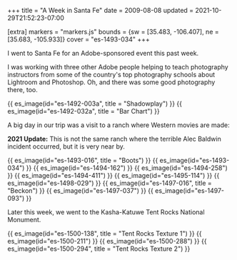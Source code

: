 +++
title = "A Week in Santa Fe"
date = 2009-08-08
updated = 2021-10-29T21:52:23-07:00

[extra]
markers = "markers.js"
bounds = {sw = [35.483, -106.407], ne = [35.683, -105.933]}
cover = "es-1493-034"
+++

I went to Santa Fe for an Adobe-sponsored event this past week.

<!-- more -->

I was working with three other Adobe people helping to teach photography instructors from some of the country's top photography schools about Lightroom and Photoshop. Oh, and there was some good photography there, too. 

{{ es_image(id="es-1492-003a", title = "Shadowplay") }}
{{ es_image(id="es-1492-032a", title = "Bar Chart") }}

A big day in our trip was a visit to a ranch where Western movies are made:

**2021 Update:** This is not the same ranch where the terrible Alec Baldwin incident occurred, but it is very near by.

{{ es_image(id="es-1493-016", title = "Boots") }}
{{ es_image(id="es-1493-034") }}
{{ es_image(id="es-1494-162") }}
{{ es_image(id="es-1494-258") }}
{{ es_image(id="es-1494-411") }}
{{ es_image(id="es-1495-114") }}
{{ es_image(id="es-1498-029") }}
{{ es_image(id="es-1497-016", title = "Beckon") }}
{{ es_image(id="es-1497-037") }}
{{ es_image(id="es-1497-093") }}

Later this week, we went to the Kasha-Katuwe Tent Rocks National Monument.

{{ es_image(id="es-1500-138", title = "Tent Rocks Texture 1") }}
{{ es_image(id="es-1500-211") }}
{{ es_image(id="es-1500-288") }}
{{ es_image(id="es-1500-294", title = "Tent Rocks Texture 2") }}
